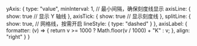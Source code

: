 yAxis: {
  type: "value",
  minInterval: 1, // 最小间隔，确保刻度线显示
  axisLine: {
    show: true // 显示 Y 轴线
  },
  axisTick: {
    show: true // 显示刻度线
  },
  splitLine: {
    show: true, // 网格线，按需开启
    lineStyle: {
      type: "dashed"
    }
  },
  axisLabel: {
    formatter: (v) => {
      return v >= 1000 ? Math.floor(v / 1000) + "K" : v;
    },
    align: "right"
  }
}
